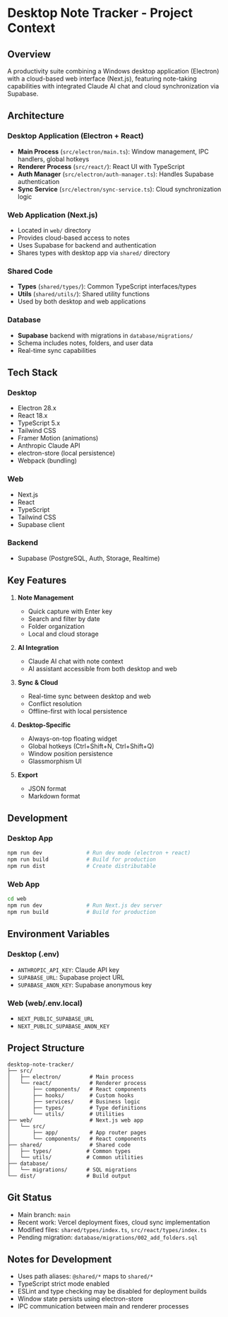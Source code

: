 # Desktop Note Tracker - Project Context

## Overview
A productivity suite combining a Windows desktop application (Electron) with a cloud-based web interface (Next.js), featuring note-taking capabilities with integrated Claude AI chat and cloud synchronization via Supabase.

## Architecture

### Desktop Application (Electron + React)
- **Main Process** (`src/electron/main.ts`): Window management, IPC handlers, global hotkeys
- **Renderer Process** (`src/react/`): React UI with TypeScript
- **Auth Manager** (`src/electron/auth-manager.ts`): Handles Supabase authentication
- **Sync Service** (`src/electron/sync-service.ts`): Cloud synchronization logic

### Web Application (Next.js)
- Located in `web/` directory
- Provides cloud-based access to notes
- Uses Supabase for backend and authentication
- Shares types with desktop app via `shared/` directory

### Shared Code
- **Types** (`shared/types/`): Common TypeScript interfaces/types
- **Utils** (`shared/utils/`): Shared utility functions
- Used by both desktop and web applications

### Database
- **Supabase** backend with migrations in `database/migrations/`
- Schema includes notes, folders, and user data
- Real-time sync capabilities

## Tech Stack

### Desktop
- Electron 28.x
- React 18.x
- TypeScript 5.x
- Tailwind CSS
- Framer Motion (animations)
- Anthropic Claude API
- electron-store (local persistence)
- Webpack (bundling)

### Web
- Next.js
- React
- TypeScript
- Tailwind CSS
- Supabase client

### Backend
- Supabase (PostgreSQL, Auth, Storage, Realtime)

## Key Features

1. **Note Management**
   - Quick capture with Enter key
   - Search and filter by date
   - Folder organization
   - Local and cloud storage

2. **AI Integration**
   - Claude AI chat with note context
   - AI assistant accessible from both desktop and web

3. **Sync & Cloud**
   - Real-time sync between desktop and web
   - Conflict resolution
   - Offline-first with local persistence

4. **Desktop-Specific**
   - Always-on-top floating widget
   - Global hotkeys (Ctrl+Shift+N, Ctrl+Shift+Q)
   - Window position persistence
   - Glassmorphism UI

5. **Export**
   - JSON format
   - Markdown format

## Development

### Desktop App
```bash
npm run dev              # Run dev mode (electron + react)
npm run build            # Build for production
npm run dist             # Create distributable
```

### Web App
```bash
cd web
npm run dev              # Run Next.js dev server
npm run build            # Build for production
```

## Environment Variables

### Desktop (.env)
- `ANTHROPIC_API_KEY`: Claude API key
- `SUPABASE_URL`: Supabase project URL
- `SUPABASE_ANON_KEY`: Supabase anonymous key

### Web (web/.env.local)
- `NEXT_PUBLIC_SUPABASE_URL`
- `NEXT_PUBLIC_SUPABASE_ANON_KEY`

## Project Structure
```
desktop-note-tracker/
├── src/
│   ├── electron/         # Main process
│   └── react/            # Renderer process
│       ├── components/   # React components
│       ├── hooks/        # Custom hooks
│       ├── services/     # Business logic
│       ├── types/        # Type definitions
│       └── utils/        # Utilities
├── web/                  # Next.js web app
│   └── src/
│       ├── app/          # App router pages
│       └── components/   # React components
├── shared/               # Shared code
│   ├── types/           # Common types
│   └── utils/           # Common utilities
├── database/
│   └── migrations/      # SQL migrations
└── dist/                # Build output
```

## Git Status
- Main branch: `main`
- Recent work: Vercel deployment fixes, cloud sync implementation
- Modified files: `shared/types/index.ts`, `src/react/types/index.ts`
- Pending migration: `database/migrations/002_add_folders.sql`

## Notes for Development
- Uses path aliases: `@shared/*` maps to `shared/*`
- TypeScript strict mode enabled
- ESLint and type checking may be disabled for deployment builds
- Window state persists using electron-store
- IPC communication between main and renderer processes
